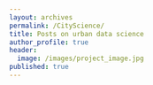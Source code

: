 ```yaml
---
layout: archives
permalink: /CityScience/
title: Posts on urban data science
author_profile: true
header:
  image: /images/project_image.jpg
published: true
---
```


